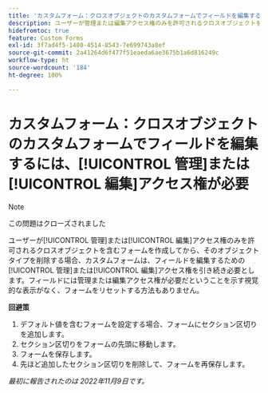 ```yaml
---
title: 'カスタムフォーム：クロスオブジェクトのカスタムフォームでフィールドを編集するには、管理または編集アクセス権が必要'
description: ユーザーが管理または編集アクセス権のみを許可されるクロスオブジェクトを含むフォームを作成してから、そのオブジェクトタイプを削除する場合、カスタムフォームは、フィールドを編集するための管理または編集アクセス権を引き続き必要とします。フィールドには管理または編集アクセス権が必要だということを示す視覚的な表示がなく、フォームをリセットする方法もありません。
hidefromtoc: true
feature: Custom Forms
exl-id: 3f7ad4f5-1480-4514-8543-7e699743a8ef
source-git-commit: 2a41264d6f477f51eaeda6ae3675b1a6d816249c
workflow-type: ht
source-wordcount: '184'
ht-degree: 100%

---
```


# カスタムフォーム：クロスオブジェクトのカスタムフォームでフィールドを編集するには、[!UICONTROL 管理]または[!UICONTROL 編集]アクセス権が必要

<!--Won't fix, live for workaround-->

>[!NOTE]
>
>この問題はクローズされました

ユーザーが[!UICONTROL 管理]または[!UICONTROL 編集]アクセス権のみを許可されるクロスオブジェクトを含むフォームを作成してから、そのオブジェクトタイプを削除する場合、カスタムフォームは、フィールドを編集するための[!UICONTROL 管理]または[!UICONTROL 編集]アクセス権を引き続き必要とします。フィールドには管理または編集アクセス権が必要だということを示す視覚的な表示がなく、フォームをリセットする方法もありません。

**回避策**

1. デフォルト値を含むフォームを設定する場合、フォームにセクション区切りを追加します。
2. セクション区切りをフォームの先頭に移動します。
3. フォームを保存します。
4. 先ほど追加したセクション区切りを削除して、フォームを再保存します。

_最初に報告されたのは 2022年11月9日です。_
